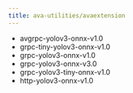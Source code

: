 ```yaml
---
title: ava-utilities/avaextension
---
```

- avgrpc-yolov3-onnx-v1.0
- grpc-tiny-yolov3-onnx-v1.0
- grpc-yolov3-onnx-v1.0
- grpc-yolov3-onnx-v3.0
- grpc-yolov3-tiny-onnx-v1.0
- http-yolov3-onnx-v1.0
